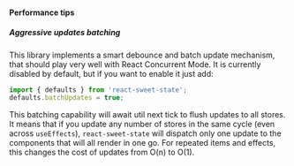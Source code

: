 #### Performance tips

##### Aggressive updates batching

This library implements a smart debounce and batch update mechanism, that should play very well with React Concurrent Mode. It is currently disabled by default, but if you want to enable it just add:

```js
import { defaults } from 'react-sweet-state';
defaults.batchUpdates = true;
```

This batching capability will await util next tick to flush updates to all stores. It means that if you update any number of stores in the same cycle (even across `useEffects`), `react-sweet-state` will dispatch only one update to the components that will all render in one go. For repeated items and effects, this changes the cost of updates from O(n) to O(1).
